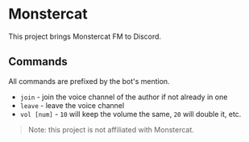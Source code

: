 # Monstercat
This project brings Monstercat FM to Discord.

## Commands
All commands are prefixed by the bot's mention.

- `join` - join the voice channel of the author if not already in one
- `leave` - leave the voice channel
- `vol [num]` - `10` will keep the volume the same, `20` will double it, etc.

> Note: this project is not affiliated with Monstercat.